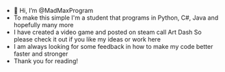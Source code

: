 - 👋 Hi, I’m @MadMaxProgram
- To make this simple I'm a student that programs in Python, C#, Java and hopefully many more
- I have created a video game and posted on steam call Art Dash So please check it out if you like my ideas or work here
- I am always looking for some feedback in how to make my code better faster and stronger
- Thank you for reading!
